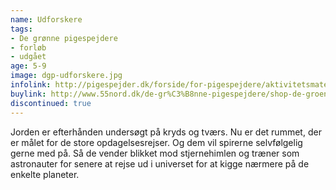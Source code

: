 ```yaml
---
name: Udforskere
tags:
- De grønne pigespejdere
- forløb
- udgået
age: 5-9
image: dgp-udforskere.jpg
infolink: http://pigespejder.dk/forside/for-pigespejdere/aktivitetsmateriale/udfordringsmaerker-for-spirer-groensmutter/den-nysgerrige/udforskere/
buylink: http://www.55nord.dk/de-gr%C3%B8nne-pigespejdere/shop-de-groenne-pigespejdere/maerker-2/udforskere-de-groenne-pigespejdere
discontinued: true
---
```

Jorden er efterhånden undersøgt på kryds og tværs. Nu er det rummet, der er
målet for de store opdagelsesrejser. Og dem vil spirerne selvfølgelig gerne med
på. Så de vender blikket mod stjernehimlen og træner som astronauter for senere
at rejse ud i universet for at kigge nærmere på de enkelte planeter.
